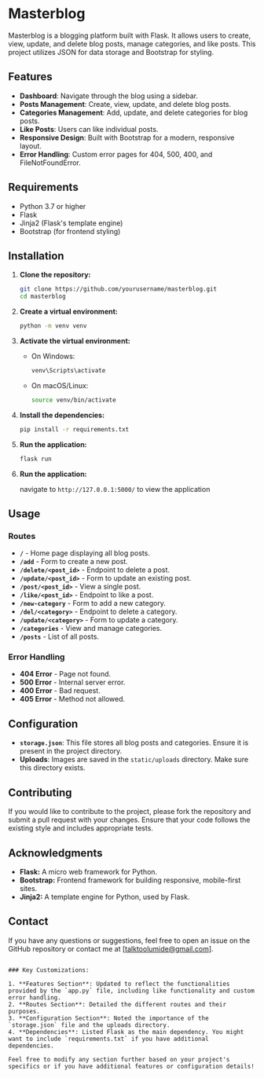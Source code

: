 # Masterblog

Masterblog is a blogging platform built with Flask. It allows users to create, view, update, and delete blog posts, manage categories, and like posts. This project utilizes JSON for data storage and Bootstrap for styling.

## Features

- **Dashboard**: Navigate through the blog using a sidebar.
- **Posts Management**: Create, view, update, and delete blog posts.
- **Categories Management**: Add, update, and delete categories for blog posts.
- **Like Posts**: Users can like individual posts.
- **Responsive Design**: Built with Bootstrap for a modern, responsive layout.
- **Error Handling**: Custom error pages for 404, 500, 400, and FileNotFoundError.

## Requirements

- Python 3.7 or higher
- Flask
- Jinja2 (Flask's template engine)
- Bootstrap (for frontend styling)


## Installation

1. **Clone the repository:**

   ```bash
   git clone https://github.com/yourusername/masterblog.git
   cd masterblog
   ```

2. **Create a virtual environment:**

   ```bash
   python -m venv venv
   ```

3. **Activate the virtual environment:**

   - On Windows:

     ```bash
     venv\Scripts\activate
     ```

   - On macOS/Linux:

     ```bash
     source venv/bin/activate
     ```

4. **Install the dependencies:**

   ```bash
   pip install -r requirements.txt
   ```

5. **Run the application:**

   ```bash
   flask run
   ```
  
6. **Run the application:**

   navigate to `http://127.0.0.1:5000/` to view the application

## Usage

### Routes

- **`/`** - Home page displaying all blog posts.
- **`/add`** - Form to create a new post.
- **`/delete/<post_id>`** - Endpoint to delete a post.
- **`/update/<post_id>`** - Form to update an existing post.
- **`/post/<post_id>`** - View a single post.
- **`/like/<post_id>`** - Endpoint to like a post.
- **`/new-category`** - Form to add a new category.
- **`/del/<category>`** - Endpoint to delete a category.
- **`/update/<category>`** - Form to update a category.
- **`/categories`** - View and manage categories.
- **`/posts`** - List of all posts.

### Error Handling

- **404 Error** - Page not found.
- **500 Error** - Internal server error.
- **400 Error** - Bad request.
- **405 Error** - Method not allowed.

## Configuration

- **`storage.json`**: This file stores all blog posts and categories. Ensure it is present in the project directory.
- **Uploads**: Images are saved in the `static/uploads` directory. Make sure this directory exists.

## Contributing

If you would like to contribute to the project, please fork the repository and submit a pull request with your changes. Ensure that your code follows the existing style and includes appropriate tests.


## Acknowledgments

- **Flask:** A micro web framework for Python.
- **Bootstrap:** Frontend framework for building responsive, mobile-first sites.
- **Jinja2:** A template engine for Python, used by Flask.

## Contact

If you have any questions or suggestions, feel free to open an issue on the GitHub repository or contact me at [talktoolumide@gmail.com].

```

### Key Customizations:

1. **Features Section**: Updated to reflect the functionalities provided by the `app.py` file, including like functionality and custom error handling.
2. **Routes Section**: Detailed the different routes and their purposes.
3. **Configuration Section**: Noted the importance of the `storage.json` file and the uploads directory.
4. **Dependencies**: Listed Flask as the main dependency. You might want to include `requirements.txt` if you have additional dependencies.

Feel free to modify any section further based on your project's specifics or if you have additional features or configuration details!